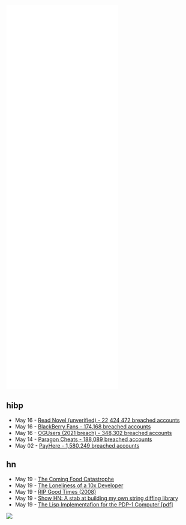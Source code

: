 ![Metrics](https://raw.githubusercontent.com/phixion/phixion/master/metrics.svg)

## hibp

<!--
for https://github.com/phixion/phixion/blob/main/.github/workflows/feeds.yml
-->
<!--START_SECTION:haveibeenpwnd-->
- May 16 - [Read Novel (unverified) - 22,424,472 breached accounts](https://haveibeenpwned.com/PwnedWebsites#ReadNovel)
- May 16 - [BlackBerry Fans - 174,168 breached accounts](https://haveibeenpwned.com/PwnedWebsites#BlackBerryFans)
- May 16 - [OGUsers (2021 breach) - 348,302 breached accounts](https://haveibeenpwned.com/PwnedWebsites#OGUsers2021)
- May 14 - [Paragon Cheats - 188,089 breached accounts](https://haveibeenpwned.com/PwnedWebsites#ParagonCheats)
- May 02 - [PayHere - 1,580,249 breached accounts](https://haveibeenpwned.com/PwnedWebsites#PayHere)
<!--END_SECTION:haveibeenpwnd-->

## hn

<!--
for https://github.com/phixion/phixion/blob/main/.github/workflows/feeds.yml
-->
<!--START_SECTION:hn-->
- May 19 - [The Coming Food Catastrophe](https://www.economist.com/leaders/2022/05/19/the-coming-food-catastrophe)
- May 19 - [The Loneliness of a 10x Developer](https://news.ycombinator.com/item?id=31438426)
- May 19 - [RIP Good Times (2008)](https://articles.sequoiacap.com/rip-good-times)
- May 19 - [Show HN: A stab at building my own string diffing library](https://news.ycombinator.com/item?id=31437369)
- May 19 - [The Lisp Implementafion for the PDP-1 Computer [pdf]](http://s3data.computerhistory.org/pdp-1/DEC.pdp_1.1964.102650371.pdf)
<!--END_SECTION:hn-->

<!--
for https://yhype.me
-->
![](https://hit.yhype.me/github/profile?user_id=13013670)
